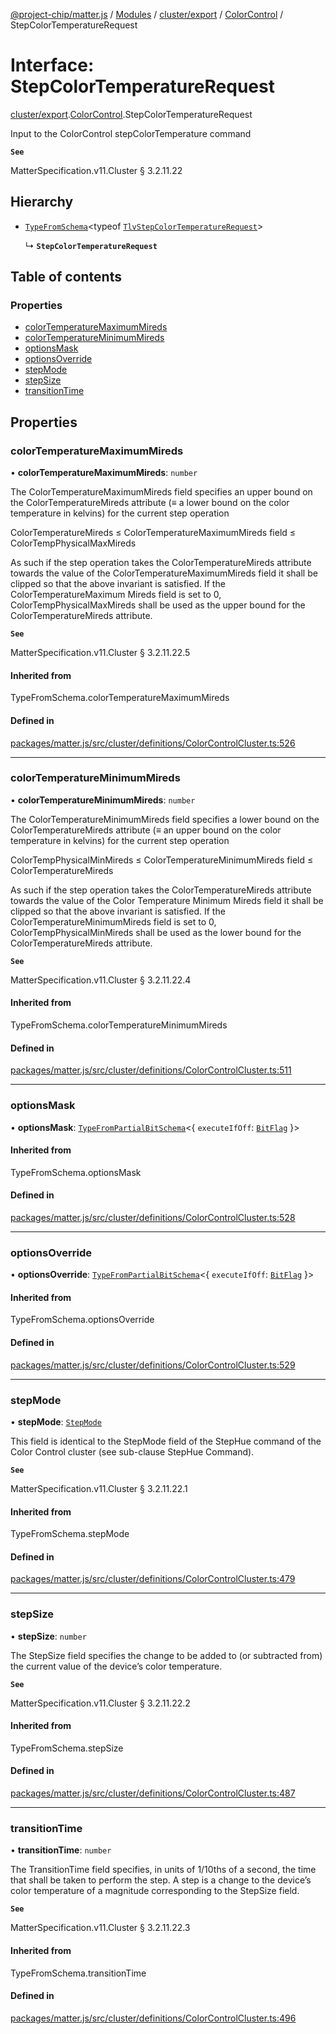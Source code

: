 [@project-chip/matter.js](../README.md) / [Modules](../modules.md) / [cluster/export](../modules/cluster_export.md) / [ColorControl](../modules/cluster_export.ColorControl.md) / StepColorTemperatureRequest

# Interface: StepColorTemperatureRequest

[cluster/export](../modules/cluster_export.md).[ColorControl](../modules/cluster_export.ColorControl.md).StepColorTemperatureRequest

Input to the ColorControl stepColorTemperature command

**`See`**

MatterSpecification.v11.Cluster § 3.2.11.22

## Hierarchy

- [`TypeFromSchema`](../modules/tlv_export.md#typefromschema)\<typeof [`TlvStepColorTemperatureRequest`](../modules/cluster_export.ColorControl.md#tlvstepcolortemperaturerequest)\>

  ↳ **`StepColorTemperatureRequest`**

## Table of contents

### Properties

- [colorTemperatureMaximumMireds](cluster_export.ColorControl.StepColorTemperatureRequest.md#colortemperaturemaximummireds)
- [colorTemperatureMinimumMireds](cluster_export.ColorControl.StepColorTemperatureRequest.md#colortemperatureminimummireds)
- [optionsMask](cluster_export.ColorControl.StepColorTemperatureRequest.md#optionsmask)
- [optionsOverride](cluster_export.ColorControl.StepColorTemperatureRequest.md#optionsoverride)
- [stepMode](cluster_export.ColorControl.StepColorTemperatureRequest.md#stepmode)
- [stepSize](cluster_export.ColorControl.StepColorTemperatureRequest.md#stepsize)
- [transitionTime](cluster_export.ColorControl.StepColorTemperatureRequest.md#transitiontime)

## Properties

### colorTemperatureMaximumMireds

• **colorTemperatureMaximumMireds**: `number`

The ColorTemperatureMaximumMireds field specifies an upper bound on the ColorTemperatureMireds attribute (≡
a lower bound on the color temperature in kelvins) for the current step operation

ColorTemperatureMireds ≤ ColorTemperatureMaximumMireds field ≤ ColorTempPhysicalMaxMireds

As such if the step operation takes the ColorTemperatureMireds attribute towards the value of the
ColorTemperatureMaximumMireds field it shall be clipped so that the above invariant is satisfied. If the
ColorTemperatureMaximum Mireds field is set to 0, ColorTempPhysicalMaxMireds shall be used as the upper
bound for the ColorTemperatureMireds attribute.

**`See`**

MatterSpecification.v11.Cluster § 3.2.11.22.5

#### Inherited from

TypeFromSchema.colorTemperatureMaximumMireds

#### Defined in

[packages/matter.js/src/cluster/definitions/ColorControlCluster.ts:526](https://github.com/project-chip/matter.js/blob/2d9f2165d2672864fda3496a6d0d5f93597f82c6/packages/matter.js/src/cluster/definitions/ColorControlCluster.ts#L526)

___

### colorTemperatureMinimumMireds

• **colorTemperatureMinimumMireds**: `number`

The ColorTemperatureMinimumMireds field specifies a lower bound on the ColorTemperatureMireds attribute (≡
an upper bound on the color temperature in kelvins) for the current step operation

ColorTempPhysicalMinMireds ≤ ColorTemperatureMinimumMireds field ≤ ColorTemperatureMireds

As such if the step operation takes the ColorTemperatureMireds attribute towards the value of the Color
Temperature Minimum Mireds field it shall be clipped so that the above invariant is satisfied. If the
ColorTemperatureMinimumMireds field is set to 0, ColorTempPhysicalMinMireds shall be used as the lower bound
for the ColorTemperatureMireds attribute.

**`See`**

MatterSpecification.v11.Cluster § 3.2.11.22.4

#### Inherited from

TypeFromSchema.colorTemperatureMinimumMireds

#### Defined in

[packages/matter.js/src/cluster/definitions/ColorControlCluster.ts:511](https://github.com/project-chip/matter.js/blob/2d9f2165d2672864fda3496a6d0d5f93597f82c6/packages/matter.js/src/cluster/definitions/ColorControlCluster.ts#L511)

___

### optionsMask

• **optionsMask**: [`TypeFromPartialBitSchema`](../modules/schema_export.md#typefrompartialbitschema)\<\{ `executeIfOff`: [`BitFlag`](../modules/schema_export.md#bitflag)  }\>

#### Inherited from

TypeFromSchema.optionsMask

#### Defined in

[packages/matter.js/src/cluster/definitions/ColorControlCluster.ts:528](https://github.com/project-chip/matter.js/blob/2d9f2165d2672864fda3496a6d0d5f93597f82c6/packages/matter.js/src/cluster/definitions/ColorControlCluster.ts#L528)

___

### optionsOverride

• **optionsOverride**: [`TypeFromPartialBitSchema`](../modules/schema_export.md#typefrompartialbitschema)\<\{ `executeIfOff`: [`BitFlag`](../modules/schema_export.md#bitflag)  }\>

#### Inherited from

TypeFromSchema.optionsOverride

#### Defined in

[packages/matter.js/src/cluster/definitions/ColorControlCluster.ts:529](https://github.com/project-chip/matter.js/blob/2d9f2165d2672864fda3496a6d0d5f93597f82c6/packages/matter.js/src/cluster/definitions/ColorControlCluster.ts#L529)

___

### stepMode

• **stepMode**: [`StepMode`](../enums/cluster_export.ColorControl.StepMode.md)

This field is identical to the StepMode field of the StepHue command of the Color Control cluster (see
sub-clause StepHue Command).

**`See`**

MatterSpecification.v11.Cluster § 3.2.11.22.1

#### Inherited from

TypeFromSchema.stepMode

#### Defined in

[packages/matter.js/src/cluster/definitions/ColorControlCluster.ts:479](https://github.com/project-chip/matter.js/blob/2d9f2165d2672864fda3496a6d0d5f93597f82c6/packages/matter.js/src/cluster/definitions/ColorControlCluster.ts#L479)

___

### stepSize

• **stepSize**: `number`

The StepSize field specifies the change to be added to (or subtracted from) the current value of the
device’s color temperature.

**`See`**

MatterSpecification.v11.Cluster § 3.2.11.22.2

#### Inherited from

TypeFromSchema.stepSize

#### Defined in

[packages/matter.js/src/cluster/definitions/ColorControlCluster.ts:487](https://github.com/project-chip/matter.js/blob/2d9f2165d2672864fda3496a6d0d5f93597f82c6/packages/matter.js/src/cluster/definitions/ColorControlCluster.ts#L487)

___

### transitionTime

• **transitionTime**: `number`

The TransitionTime field specifies, in units of 1/10ths of a second, the time that shall be taken to perform
the step. A step is a change to the device’s color temperature of a magnitude corresponding to the StepSize
field.

**`See`**

MatterSpecification.v11.Cluster § 3.2.11.22.3

#### Inherited from

TypeFromSchema.transitionTime

#### Defined in

[packages/matter.js/src/cluster/definitions/ColorControlCluster.ts:496](https://github.com/project-chip/matter.js/blob/2d9f2165d2672864fda3496a6d0d5f93597f82c6/packages/matter.js/src/cluster/definitions/ColorControlCluster.ts#L496)
